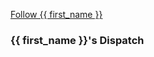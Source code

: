 <a href="#" class="follow-button" data-user_id="{{ user_id }}">Follow {{ first_name }}</a>
<h3>{{ first_name }}'s Dispatch</h3>
<div class="attendee-dispatch" data-user_id="{{ user_id }}"></div>
